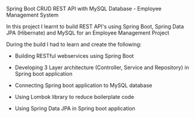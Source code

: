 Spring Boot CRUD REST API with MySQL Database -  Employee Management System


In this project I learnt to build REST API's using Spring Boot, Spring Data JPA (Hibernate) and MySQL for an Employee Management Project


During the build I had to learn and create the following:
 - Building RESTful webservices using Spring Boot 

- Developing 3 Layer architecture (Controller, Service and Repository) in Spring boot application 

- Connecting Spring boot application to MySQL database 

- Using Lombok library to reduce boilerplate code  

- Using Spring Data JPA in Spring boot application
